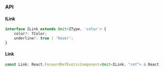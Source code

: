 

### API

#### ILink

```ts
interface ILink extends Omit<IType, 'color'> {
    color?: TColor;
    underline?: true | 'hover';
}
```

#### Link

```ts
const Link: React.ForwardRefExoticComponent<Omit<ILink, "ref"> & React.RefAttributes<unknown>>;
```

